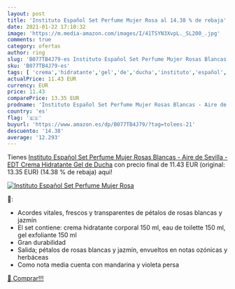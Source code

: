 ```yaml
---
layout: post
title: 'Instituto Español Set Perfume Mujer Rosa al 14.38 % de rebaja'
date: 2021-01-22 17:10:32
image: 'https://m.media-amazon.com/images/I/41TSYN3XvpL._SL200_.jpg'
comments: true
category: ofertas
author: ring
slug: 'B077TB4J79-es Instituto Español Set Perfume Mujer Rosas Blancas - Aire...'
sku: 'B077TB4J79-es'
tags: [ 'crema','hidratante','gel','de','ducha','instituto','español', ]
actualPrice: 11.43 EUR
currency: EUR
price: 11.43
comparePrice: 13.35 EUR
prodname: 'Instituto Español Set Perfume Mujer Rosas Blancas - Aire de Sevilla - EDT  Crema Hidratante  Gel de Ducha'
country: 'es'
flag: '🇪🇸'
buyurl: 'https://www.amazon.es/dp/B077TB4J79/?tag=tolees-21'
descuento: '14.38'
average: '12.293'
---
```


Tienes [Instituto Español Set Perfume Mujer Rosas Blancas - Aire de Sevilla - EDT  Crema Hidratante  Gel de Ducha](https://www.amazon.es/dp/B077TB4J79/?tag=tolees-21) con precio final de  11.43 EUR (original: 13.35 EUR) (14.38 %  de rebaja) aqui!

[![Instituto Español Set Perfume Mujer Rosa](https://m.media-amazon.com/images/I/41TSYN3XvpL._SL200_.jpg)](https://www.amazon.es/dp/B077TB4J79/?tag=tolees-21)

🔎:

- Acordes vitales, frescos y transparentes de pétalos de rosas blancas y jazmín
- El set contiene: crema hidratante corporal 150 ml, eau de toilette 150 ml, gel exfoliante 150 ml
- Gran durabilidad
- Salida; pétalos de rosas blancas y jazmín, envueltos en notas ozónicas y herbáceas
- Como nota media cuenta con mandarina y violeta persa

[🛒 Comprar!!!](https://www.amazon.es/dp/B077TB4J79/?tag=tolees-21)
